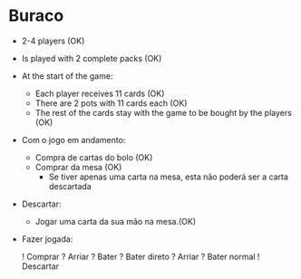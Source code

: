 Buraco
======

* 2-4 players (OK)

* Is played with 2 complete packs (OK)

* At the start of the game:
    * Each player receives 11 cards (OK)
    * There are 2 pots with 11 cards each (OK)
    * The rest of the cards stay with the game to be bought by the players (OK)

* Com o jogo em andamento:
    * Compra de cartas do bolo (OK)
    * Comprar da mesa (OK)
        * Se tiver apenas uma carta na mesa, esta não poderá ser a carta descartada

* Descartar:
    * Jogar uma carta da sua mão na mesa.(OK)

* Fazer jogada:

  ! Comprar
  ? Arriar
    ? Bater
      ? Bater direto
        ? Arriar
      ? Bater normal
  ! Descartar

